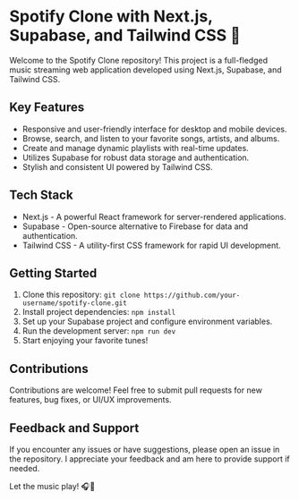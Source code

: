 # Spotify Clone with Next.js, Supabase, and Tailwind CSS 🎵

Welcome to the Spotify Clone repository! This project is a full-fledged music streaming web application developed using Next.js, Supabase, and Tailwind CSS.

## Key Features

- Responsive and user-friendly interface for desktop and mobile devices.
- Browse, search, and listen to your favorite songs, artists, and albums.
- Create and manage dynamic playlists with real-time updates.
- Utilizes Supabase for robust data storage and authentication.
- Stylish and consistent UI powered by Tailwind CSS.

## Tech Stack

- Next.js - A powerful React framework for server-rendered applications.
- Supabase - Open-source alternative to Firebase for data and authentication.
- Tailwind CSS - A utility-first CSS framework for rapid UI development.

## Getting Started

1. Clone this repository: `git clone https://github.com/your-username/spotify-clone.git`
2. Install project dependencies: `npm install`
3. Set up your Supabase project and configure environment variables.
4. Run the development server: `npm run dev`
5. Start enjoying your favorite tunes!

## Contributions

Contributions are welcome! Feel free to submit pull requests for new features, bug fixes, or UI/UX improvements.

## Feedback and Support

If you encounter any issues or have suggestions, please open an issue in the repository. I appreciate your feedback and am here to provide support if needed.

Let the music play! 🎧🎉
